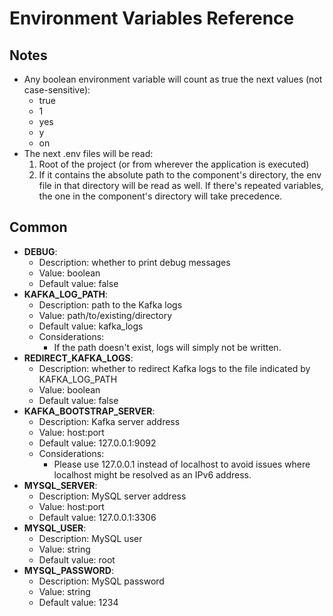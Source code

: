 # Environment Variables Reference
## Notes
* Any boolean environment variable will count as true the next values (not case-sensitive): 
  * true
  * 1
  * yes
  * y
  * on
* The next .env files will be read:
  1. Root of the project (or from wherever the application is executed)
  2. If it contains the absolute path to the component's directory, the env file in that directory will be read as well. If there's repeated variables, the one in the component's directory will take precedence.

## Common
* **DEBUG**: 
  * Description: whether to print debug messages 
  * Value: boolean
  * Default value: false
* **KAFKA_LOG_PATH**: 
  * Description: path to the Kafka logs 
  * Value: path/to/existing/directory
  * Default value: kafka_logs
  * Considerations:
    * If the path doesn't exist, logs will simply not be written.
* **REDIRECT_KAFKA_LOGS**:
  * Description: whether to redirect Kafka logs to the file indicated by KAFKA_LOG_PATH
  * Value: boolean
  * Default value: false
* **KAFKA_BOOTSTRAP_SERVER**:
  * Description: Kafka server address
  * Value: host:port
  * Default value: 127.0.0.1:9092
  * Considerations: 
    * Please use 127.0.0.1 instead of localhost to avoid issues where localhost might be resolved as an IPv6 address.
* **MYSQL_SERVER**:
  * Description: MySQL server address
  * Value: host:port
  * Default value: 127.0.0.1:3306
* **MYSQL_USER**:
  * Description: MySQL user
  * Value: string
  * Default value: root
* **MYSQL_PASSWORD**:
  * Description: MySQL password
  * Value: string
  * Default value: 1234